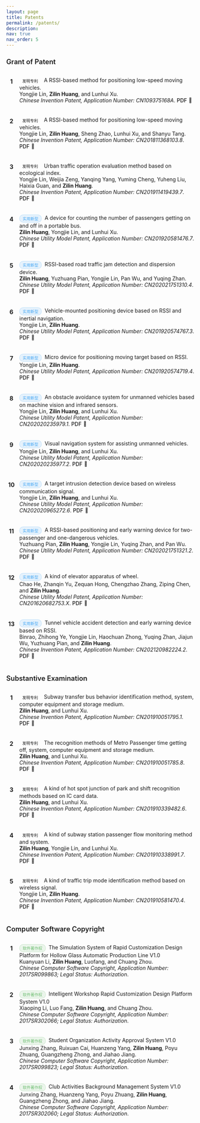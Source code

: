 ```yaml
---
layout: page
title: Patents
permalink: /patents/
description:
nav: true
nav_order: 5
---
```


<style>
/* 基础列表样式 */
.artistic-list {
  counter-reset: item;
  list-style-type: none;
  padding-left: 0;
}

.artistic-list li {
  position: relative;
  padding-left: 2.5em;
  margin-bottom: 1.5em;
  padding-bottom: 1em;
  border-bottom: 1px dashed rgba(var(--global-theme-color-rgb), 0.1);
  transition: all 0.3s ease;
}

.artistic-list li:last-child {
  border-bottom: none;
}

.artistic-list li:hover {
  background-color: rgba(var(--global-theme-color-rgb), 0.03);
  padding-left: 3em;
  border-radius: 4px;
}

/* 数字标记样式 */
.artistic-list li:before {
  position: absolute;
  left: 0;
  top: -0.1em;
  counter-increment: item;
  content: counter(item);
  display: inline-block;
  font-weight: bold;
  font-size: 1.1em;
  width: 1.8em;
  height: 1.8em;
  line-height: 1.8em;
  border-radius: 50%;
  background-color: var(--global-card-bg-color);
  color: var(--global-theme-color);
  text-align: center;
  box-shadow: 0 2px 4px var(--global-shadow-color);
  border: 1px solid rgba(var(--global-theme-color-rgb), 0.2);
  transition: all 0.3s ease;
}

.artistic-list li:hover:before {
  background-color: var(--global-theme-color);
  color: var(--global-bg-color);
  box-shadow: 0 3px 6px var(--global-shadow-color-hover);
  transform: scale(1.05);
}

/* 链接样式 */
.artistic-list a {
  color: var(--global-theme-color);
  text-decoration: none;
  transition: color 0.2s ease;
  display: inline-flex;
  align-items: center;
  font-weight: 500;
}

.artistic-list a:hover {
  color: var(--global-hover-color);
  text-decoration: underline;
}

.artistic-list a:after {
  content: "📄";
  margin-left: 5px;
  font-size: 0.9em;
}

/* 标题样式 */
h4 {
  position: relative;
  padding-bottom: 10px;
  margin-bottom: 20px;
  color: var(--global-text-color);
  font-size: 1.3em;
  font-weight: 600;
}

h4:after {
  content: "";
  position: absolute;
  bottom: 0;
  left: 0;
  width: 50px;
  height: 3px;
  background: linear-gradient(to right, var(--global-theme-color), rgba(var(--global-theme-color-rgb), 0.5));
  border-radius: 3px;
}

/* 专利类型标签 */
.patent-type {
  display: inline-block;
  font-size: 0.75em;
  padding: 2px 8px;
  margin-right: 8px;
  border-radius: 12px;
  vertical-align: middle;
}

.invention {
  background-color: rgba(var(--global-theme-color-rgb), 0.1);
  color: var(--global-theme-color);
  border: 1px solid rgba(var(--global-theme-color-rgb), 0.2);
}

.utility-model {
  background-color: rgba(33, 150, 243, 0.1);
  color: rgba(33, 150, 243, 0.8);
  border: 1px solid rgba(33, 150, 243, 0.2);
}

.software {
  background-color: rgba(76, 175, 80, 0.1);
  color: rgba(76, 175, 80, 0.8);
  border: 1px solid rgba(76, 175, 80, 0.2);
}

/* 响应式调整 */
@media (max-width: 768px) {
  .artistic-list li {
    padding-left: 2em;
    padding-bottom: 1.2em;
    margin-bottom: 1.2em;
  }
  
  .artistic-list li:hover {
    padding-left: 2.2em;
  }
}
</style>

<h4 style="text-align: left;">Grant of Patent</h4>
<ol class="artistic-list">
<li><span class="patent-type invention">发明专利</span>A RSSI-based method for positioning low-speed moving vehicles.<br>
Yongjie Lin, <strong>Zilin Huang</strong>, and Lunhui Xu.<br>
<em>Chinese Invention Patent, Application Number: CN109375168A</em>. <a href="../assets/patents/patent_CN109375168A.pdf">PDF</a></li>

<li><span class="patent-type invention">发明专利</span>A RSSI-based method for positioning low-speed moving vehicles.<br>
Yongjie Lin, <strong>Zilin Huang</strong>, Sheng Zhao, Lunhui Xu, and Shanyu Tang.<br>
<em>Chinese Invention Patent, Application Number: CN201811368103.8</em>. <a href="../assets/patents/patent_CN201811368103.8.pdf">PDF</a></li>

<li><span class="patent-type invention">发明专利</span>Urban traffic operation evaluation method based on ecological index.<br>
Yongjie Lin, Weijia Zeng, Yanqing Yang, Yuming Cheng, Yuheng Liu, Haixia Guan, and <strong>Zilin Huang</strong>.<br>
<em>Chinese Invention Patent, Application Number: CN201911419439.7</em>. <a href="../assets/patents/patent_CN201911419439.7.pdf">PDF</a></li>

<li><span class="patent-type utility-model">实用新型</span>A device for counting the number of passengers getting on and off in a portable bus.<br>
<strong>Zilin Huang</strong>, Yongjie Lin, and Lunhui Xu.<br>
<em>Chinese Utility Model Patent, Application Number: CN201920581476.7</em>. <a href="../assets/patents/patent_CN201920581476.7.pdf">PDF</a></li>

<li><span class="patent-type utility-model">实用新型</span>RSSI-based road traffic jam detection and dispersion device.<br>
<strong>Zilin Huang</strong>, Yuzhuang Pian, Yongjie Lin, Pan Wu, and Yuqing Zhan.<br>
<em>Chinese Utility Model Patent, Application Number: CN202021751310.4</em>. <a href="../assets/patents/patent_CN202021751310.4.pdf">PDF</a></li>

<li><span class="patent-type utility-model">实用新型</span>Vehicle-mounted positioning device based on RSSI and inertial navigation.<br>
Yongjie Lin, <strong>Zilin Huang</strong>.<br>
<em>Chinese Utility Model Patent, Application Number: CN201920574767.3</em>. <a href="../assets/patents/patent_CN201920574767.3.pdf">PDF</a></li>

<li><span class="patent-type utility-model">实用新型</span>Micro device for positioning moving target based on RSSI.<br>
Yongjie Lin, <strong>Zilin Huang</strong>.<br>
<em>Chinese Utility Model Patent, Application Number: CN201920574719.4</em>. <a href="../assets/patents/patent_CN201920574719.4.pdf">PDF</a></li>

<li><span class="patent-type utility-model">实用新型</span>An obstacle avoidance system for unmanned vehicles based on machine vision and infrared sensors.<br>
Yongjie Lin, <strong>Zilin Huang</strong>, and Lunhui Xu.<br>
<em>Chinese Utility Model Patent, Application Number: CN202020235979.1</em>. <a href="../assets/patents/patent_CN202020235979.1.pdf">PDF</a></li>

<li><span class="patent-type utility-model">实用新型</span>Visual navigation system for assisting unmanned vehicles.<br>
Yongjie Lin, <strong>Zilin Huang</strong>, and Lunhui Xu.<br>
<em>Chinese Utility Model Patent, Application Number: CN202020235977.2</em>. <a href="../assets/patents/patent_CN202020235977.2.pdf">PDF</a></li>

<li><span class="patent-type utility-model">实用新型</span>A target intrusion detection device based on wireless communication signal.<br>
Yongjie Lin, <strong>Zilin Huang</strong>, and Lunhui Xu.<br>
<em>Chinese Utility Model Patent, Application Number: CN202020965272.6</em>. <a href="../assets/patents/patent_CN202020965272.6.pdf">PDF</a></li>

<li><span class="patent-type utility-model">实用新型</span>A RSSI-based positioning and early warning device for two-passenger and one-dangerous vehicles.<br>
Yuzhuang Pian, <strong>Zilin Huang</strong>, Yongjie Lin, Yuqing Zhan, and Pan Wu.<br>
<em>Chinese Utility Model Patent, Application Number: CN202021751321.2</em>. <a href="../assets/patents/patent_CN202021751321.2.pdf">PDF</a></li>

<li><span class="patent-type utility-model">实用新型</span>A kind of elevator apparatus of wheel.<br>
Chao He, Zhanqin Yu, Zequan Hong, Chengzhao Zhang, Ziping Chen, and <strong>Zilin Huang</strong>.<br>
<em>Chinese Utility Model Patent, Application Number: CN201620682753.X</em>. <a href="../assets/patents/patent_CN201620682753.X.pdf">PDF</a></li>

<li><span class="patent-type utility-model">实用新型</span>Tunnel vehicle accident detection and early warning device based on RSSI.<br>
Binrao, Zhihong Ye, Yongjie Lin, Haochuan Zhong, Yuqing Zhan, Jiajun Wu, Yuzhuang Pian, and <strong>Zilin Huang</strong>.<br>
<em>Chinese Invention Patent, Application Number: CN202120982224.2</em>. <a href="../assets/patents/patent_CN202120982224.2.pdf">PDF</a></li>
</ol>

<h4 style="text-align: left;">Substantive Examination</h4>
<ol class="artistic-list">
<li><span class="patent-type invention">发明专利</span>Subway transfer bus behavior identification method, system, computer equipment and storage medium.<br>
<strong>Zilin Huang</strong>, and Lunhui Xu.<br>
<em>Chinese Invention Patent, Application Number: CN201910051795.1</em>. <a href="../assets/patents/patent_CN201910051795.1.pdf">PDF</a></li>

<li><span class="patent-type invention">发明专利</span>The recognition methods of Metro Passenger time getting off, system, computer equipment and storage medium.<br>
<strong>Zilin Huang</strong>, and Lunhui Xu.<br>
<em>Chinese Invention Patent, Application Number: CN201910051785.8</em>. <a href="../assets/patents/patent_CN201910051785.8.pdf">PDF</a></li>

<li><span class="patent-type invention">发明专利</span>A kind of hot spot junction of park and shift recognition methods based on IC card data.<br>
<strong>Zilin Huang</strong>, and Lunhui Xu.<br>
<em>Chinese Invention Patent, Application Number: CN201910339482.6</em>. <a href="../assets/patents/patent_CN201910339482.6.pdf">PDF</a></li>

<li><span class="patent-type invention">发明专利</span>A kind of subway station passenger flow monitoring method and system.<br>
<strong>Zilin Huang</strong>, Yongjie Lin, and Lunhui Xu.<br>
<em>Chinese Invention Patent, Application Number: CN201910338991.7</em>. <a href="../assets/patents/patent_CN201910338991.7.pdf">PDF</a></li>

<li><span class="patent-type invention">发明专利</span>A kind of traffic trip mode identification method based on wireless signal.<br>
Yongjie Lin, <strong>Zilin Huang</strong>.<br>
<em>Chinese Invention Patent, Application Number: CN201910581470.4</em>. <a href="../assets/patents/patent_CN201910581470.4.pdf">PDF</a></li>
</ol>

<h4 style="text-align: left;">Computer Software Copyright</h4>
<ol class="artistic-list">
<li><span class="patent-type software">软件著作权</span>The Simulation System of Rapid Customization Design Platform for Hollow Glass Automatic Production Line V1.0<br>
Kuanyuan Li, <strong>Zilin Huang</strong>, Luofang, and Chuang Zhou.<br>
<em>Chinese Computer Software Copyright, Application Number: 2017SR099863; Legal Status: Authorization</em>.</li>

<li><span class="patent-type software">软件著作权</span>Intelligent Workshop Rapid Customization Design Platform System V1.0<br>
Xiaoping Li, Luo Fang, <strong>Zilin Huang</strong>, and Chuang Zhou.<br>
<em>Chinese Computer Software Copyright, Application Number: 2017SR302066; Legal Status: Authorization</em>.</li>

<li><span class="patent-type software">软件著作权</span>Student Organization Activity Approval System V1.0<br>
Junxing Zhang, Ruixuan Cai, Huanzeng Yang, <strong>Zilin Huang</strong>, Poyu Zhuang, Guangzheng Zhong, and Jiahao Jiang.<br>
<em>Chinese Computer Software Copyright, Application Number: 2017SR099823; Legal Status: Authorization</em>.</li>

<li><span class="patent-type software">软件著作权</span>Club Activities Background Management System V1.0<br>
Junxing Zhang, Huanzeng Yang, Poyu Zhuang, <strong>Zilin Huang</strong>, Guangzheng Zhong, and Jiahao Jiang.<br>
<em>Chinese Computer Software Copyright, Application Number: 2017SR302060; Legal Status: Authorization</em>.</li>
</ol>